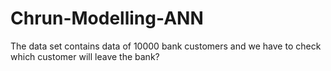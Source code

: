 # Chrun-Modelling-ANN
The data set contains data of 10000 bank customers and we have to check which customer will leave the bank? 
